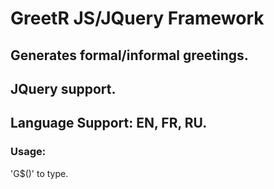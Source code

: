 # GreetR JS/JQuery Framework

## Generates formal/informal greetings.

## JQuery support.

## Language Support: EN, FR, RU.

### Usage:

'G$()' to type.

